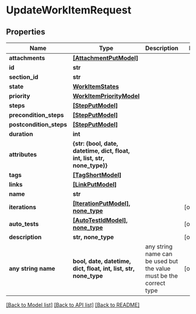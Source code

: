 # UpdateWorkItemRequest


## Properties
Name | Type | Description | Notes
------------ | ------------- | ------------- | -------------
**attachments** | [**[AttachmentPutModel]**](AttachmentPutModel.md) |  | 
**id** | **str** |  | 
**section_id** | **str** |  | 
**state** | [**WorkItemStates**](WorkItemStates.md) |  | 
**priority** | [**WorkItemPriorityModel**](WorkItemPriorityModel.md) |  | 
**steps** | [**[StepPutModel]**](StepPutModel.md) |  | 
**precondition_steps** | [**[StepPutModel]**](StepPutModel.md) |  | 
**postcondition_steps** | [**[StepPutModel]**](StepPutModel.md) |  | 
**duration** | **int** |  | 
**attributes** | **{str: (bool, date, datetime, dict, float, int, list, str, none_type)}** |  | 
**tags** | [**[TagShortModel]**](TagShortModel.md) |  | 
**links** | [**[LinkPutModel]**](LinkPutModel.md) |  | 
**name** | **str** |  | 
**iterations** | [**[IterationPutModel], none_type**](IterationPutModel.md) |  | [optional] 
**auto_tests** | [**[AutoTestIdModel], none_type**](AutoTestIdModel.md) |  | [optional] 
**description** | **str, none_type** |  | [optional] 
**any string name** | **bool, date, datetime, dict, float, int, list, str, none_type** | any string name can be used but the value must be the correct type | [optional]

[[Back to Model list]](../README.md#documentation-for-models) [[Back to API list]](../README.md#documentation-for-api-endpoints) [[Back to README]](../README.md)


